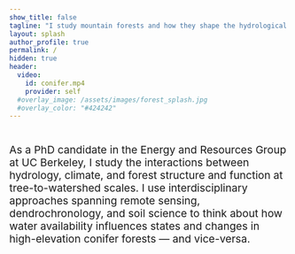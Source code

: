 ```yaml
---
show_title: false
tagline: "I study mountain forests and how they shape the hydrological cycle."
layout: splash
author_profile: true
permalink: /
hidden: true
header:
  video:
    id: conifer.mp4
    provider: self
  #overlay_image: /assets/images/forest_splash.jpg
  #overlay_color: "#424242"
---
```


<!-- | <img src="/assets/images/NASA_headshot_RS.jpg" alt="worsham" width="50%"/> | I’m a PhD Candidate in the [Energy and Resources Group](https://erg.berkeley.edu/) at UC Berkeley, advised by [Dr. Lara Kueppers](https://lara-kueppers.com/). I use a range of approaches spanning remote sensing, dendrochronology, and soil science to study how environmental conditions interact to regulate state and change in high-elevation conifer forests. |

<img src="/assets/images/NASA_headshot_RS.jpg" alt="worsham" width="10%" align="left"/>  I’m a PhD Candidate in the [Energy and Resources Group](https://erg.berkeley.edu/) at UC Berkeley, advised by [Dr. Lara Kueppers](https://lara-kueppers.com/). I use a range of approaches spanning remote sensing, dendrochronology, and soil science to study how environmental conditions interact to regulate state and change in high-elevation conifer forests. | -->

<p style='font-size:1.363em'>
  <br>
As a PhD candidate in the Energy and Resources Group at UC Berkeley, I study the interactions between hydrology, climate, and forest structure and function at tree-to-watershed scales. I use interdisciplinary approaches spanning remote sensing, dendrochronology, and soil science to think about how water availability influences states and changes in high-elevation conifer forests — and vice-versa.
 </p>